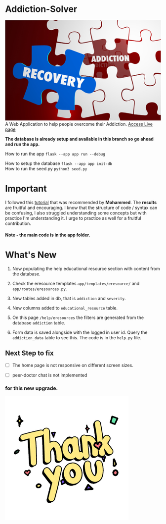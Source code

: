 # Addiction-Solver
<img src="./app/static/images/meta-tag.jpeg" alt='image of addiction solver' width='600'/>\
A Web Application to help people overcome their Addiction.
[Access Live page](https://addiction-solver.onrender.com/)

**The database is already setup and available in this branch so go ahead and run the app.**

How to run the app `flask --app app run --debug` 

How to setup the database `flask --app app init-db` \
How to run the seed.py `python3 seed.py`


# Important
I followed this [tutorial](https://flask.palletsprojects.com/en/3.0.x/tutorial/) that was recommended by **Mohammed**. The **results** are fruitful and encouraging. I know that the structure of code / syntax can be confusing, I also struggled understanding some concepts but with practice I'm understanding it. I urge to practice as well for a fruitful contribution.

#### Note - the main code is in the app folder.

# What's New
1. Now populating the help educational resource section with content from the database.
   
2. Check the eresource templates `app/templates/eresource/` and `app/routes/eresources.py`.
   
3. New tables added in db, that is `addiction` and `severity`.
   
4. New columns added to `educational_resource` table.
   
5. On this page `/help/eresources` the filters are generated from the database `addiction` table.
   
6. Form data is saved alongside with the logged in user id. Query the `addiction_data` table to see this. The code is in the `help.py` file.

## Next Step to fix
- [ ] The home page is not responsive on different screen sizes.
- [ ] peer-doctor chat is not implemented
  

### for this new upgrade.
![alt text](/app/static/images/thank-you-gif-1.gif)
